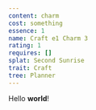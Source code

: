 ```yaml
---
content: charm
cost: something
essence: 1
name: Craft e1 Charm 3
rating: 1
requires: []
splat: Second Sunrise
trait: Craft
tree: Planner
---
```


Hello **world**!
